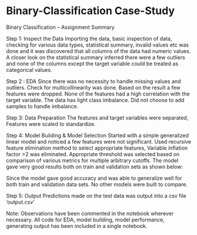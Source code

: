 # Binary-Classification Case-Study
Binary Classification – Assignment Summary

Step 1: Inspect the Data
Importing the data, basic inspection of data, checking for various data types, statistical summary, invalid values etc was done and it was discovered that all columns of the data had numeric values. A closer look on the statistical summary inferred there were a few outliers and none of the columns except the target variable could be treated as categorical values.

Step 2 : EDA 
Since there was no necessity to handle missing values and outliers. Check for multicollinearity was done.  Based on the result a few features were dropped. 
None of the features had a high correlation with the target variable.
The data has light class imbalance. Did not choose to add samples to handle imbalance.

Step 3: Data Preparation
The features and target variables were separated, Features were scaled to standardize.

Step 4: Model Building & Model Selection
Started with a simple generalized linear model and noticed a few features were not significant.
Used recursive feature elimination method to select appropriate features, Variable inflation factor >2 was eliminated. 
Appropriate threshold was selected based on comparison of various metrics for multiple arbitrary cutoffs. 
The model gave very good results both on train and validation sets as shown below:

 
Since the model gave good accuracy and was able to generalize well for both train and validation data sets. No other models were built to compare.

Step 5: Output
Predictions made on the test data was output into a csv file ‘output.csv’

Note: Observations have been commented in the notebook wherever necessary. All code for EDA, model building, model performance, generating output has been included in a single notebook.


